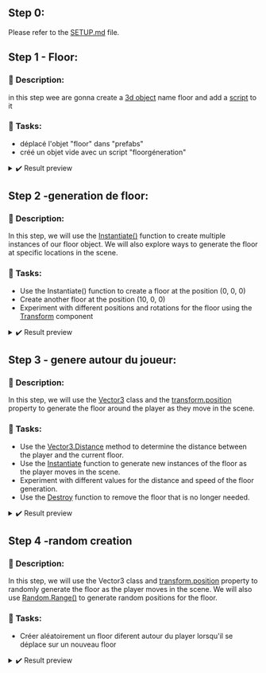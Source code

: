 
## Step 0:

Please refer to the [SETUP.md](./SETUP.md) file.

## Step 1 - Floor:

### 📑 **Description**:

in this step wee are gonna create a [3d object](https://docs.unity3d.com/Manual/class-GameObject.html) name floor and add a [script](https://docs.unity3d.com/Manual/Quickstart3DCreate.html#Scripting) to it 


### 📌 **Tasks**:

   - déplacé l'objet "floor" dans "prefabs"
   - créé un objet vide avec un script "floorgéneration"

<details> 
<summary>✔️ Result preview</summary>
<img src="" alt="backround image"/>
</details>

## Step 2 -generation de floor:

### 📑 **Description**:

In this step, we will use the [Instantiate()](https://docs.unity3d.com/ScriptReference/Object.Instantiate.html) function to create multiple instances of our floor object. We will also explore ways to generate the floor at specific locations in the scene.

### 📌 **Tasks**:

   - Use the Instantiate() function to create a floor at the position (0, 0, 0)
   - Create another floor at the position (10, 0, 0)
   - Experiment with different positions and rotations for the floor using the [Transform](https://docs.unity3d.com/ScriptReference/Transform.html) component

<details> 
<summary>✔️ Result preview</summary>
<img src="" alt="backround image">
</details>

## Step 3 - genere autour du joueur:

### 📑 **Description**:

In this step, we will use the [Vector3](https://docs.unity3d.com/ScriptReference/Vector3.html) class and the [transform.position](https://docs.unity3d.com/ScriptReference/Transform-position.html) property to generate the floor around the player as they move in the scene.

### 📌 **Tasks**:

   - Use the [Vector3.Distance](https://docs.unity3d.com/ScriptReference/Vector3.Distance.html) method to determine the distance between the player and the current floor.
   - Use the [Instantiate](https://docs.unity3d.com/ScriptReference/Object.Instantiate.html) function to generate new instances of the floor as the player moves in the scene.
   - Experiment with different values for the distance and speed of the floor generation.
   - Use the [Destroy](https://docs.unity3d.com/ScriptReference/Object.Destroy.html) function to remove the floor that is no longer needed.

<details> 
<summary>✔️ Result preview</summary>
<img src="" alt="backround image">
</details>

## Step 4 -random creation

### 📑 **Description**:

In this step, we will use the Vector3 class and [transform.position](https://docs.unity3d.com/ScriptReference/Transform-position.html) property to randomly generate the floor as the player moves in the scene. We will also use [Random.Range()](https://docs.unity3d.com/ScriptReference/Random.Range.html) to generate random positions for the floor.

### 📌 **Tasks**:

   - Créer aléatoirement un floor diferent autour du player lorsqu'il se déplace sur un nouveau floor

<details>   
<summary>✔️ Result preview</summary>
<img src="" alt="backround image">
</details>
